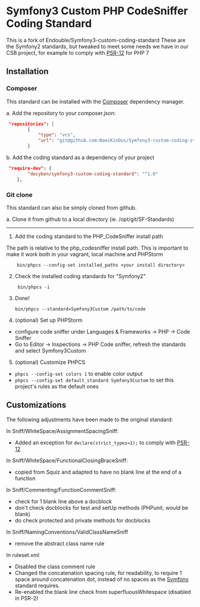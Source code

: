 # Symfony3 Custom PHP CodeSniffer Coding Standard

This is a fork of Endouble/Symfony3-custom-coding-standard
These are the Symfony2 standards, but tweaked to meet some needs we have in our CSB project, for example to comply with 
[PSR-12](https://github.com/php-fig/fig-standards/blob/master/proposed/extended-coding-style-guide.md) for PHP 7

## Installation

### Composer

This standard can be installed with the [Composer](https://getcomposer.org/) dependency manager.

a. Add the repository to your composer.json: 
```json
 "repositories": [
        {
            "type": "vcs",
            "url": "git@github.com:NaeiKinDus/Symfony3-custom-coding-standard"
        }
```

b. Add the coding standard as a dependency of your project

```json
 "require-dev": {
        "decyben/symfony3-custom-coding-standard": "^1.0"
    },
```

### Git clone

This standard can also be simply cloned from github.

a. Clone it from github to a local directory (ie. /opt/git/SF-Standards)

---

1. Add the coding standard to the PHP_CodeSniffer install path 

The path is relative to the php_codesniffer install path. This is important to make it work both in your vagrant, local machine and PHPStorm

        bin/phpcs --config-set installed_paths <your install directory>

2. Check the installed coding standards for "Symfony2"

        bin/phpcs -i

3. Done!

       bin/phpcs --standard=Symfony3Custom /path/to/code
       
4. (optional) Set up PHPStorm

- configure code sniffer under Languages & Frameworks -> PHP -> Code Sniffer
- Go to Editor -> Inspections -> PHP Code sniffer, refresh the standards and select Symfony3Custom

5. (optional) Customize PHPCS

- ```phpcs --config-set colors 1``` to enable color output
- ```phpcs --config-set default_standard Symfony3Custom``` to set this project's rules as the default ones
       
## Customizations

The following adjustments have been made to the original standard:

In Sniff/WhiteSpace/AssignmentSpacingSniff:
- Added an exception for ```declare(strict_types=1);``` to comply with [PSR-12](https://github.com/php-fig/fig-standards/blob/master/proposed/extended-coding-style-guide.md#3-declare-statements-namespace-and-use-declarations) 

In Sniff/WhiteSpace/FunctionalClosingBraceSniff:
- copied from Squiz and adapted to have no blank line at the end of a function

In Sniff/Commenting/FunctionCommentSniff:
- check for 1 blank line above a docblock
- don't check docblocks for test and setUp methods (PHPunit, would be blank)
- do check protected and private methods for docblocks

In Sniff/NamingConventions/ValidClassNameSniff
- remove the abstract class name rule

In ruleset.xml
- Disabled the class comment rule
- Changed the concatenation spacing rule, for readability, to require 1 space around concatenation dot, instead of no spaces as the [Symfony](https://symfony.com/doc/current/contributing/code/standards.html#structure) standard requires.
- Re-enabled the blank line check from superfluousWhitespace (disabled in PSR-2)
       
